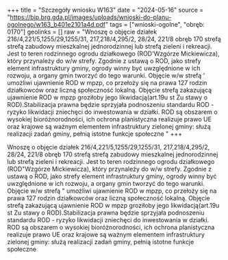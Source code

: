 +++
title = "Szczegóły wniosku W163"
date = "2024-05-16"
source = "https://bip.brg.gda.pl/images/uploads/wnioski-do-planu-ogolnego/w163_b401e2101a4d.pdf"
tags = ["wnioski-ogolne", "obręb: 0170"]
geolinks = []
raw = "Wnoszę o objęcie działek 216/4,221/5,1255/29,1255/31, 217,218/4,295/2, 28/24, 221/8 obręb 170 strefą strefą zabudowy mieszkalnej jednorodzinnej lub strefą zieleni i rekreacji. Jest to teren rodzinnego ogrodu działkowego (ROD'Wzgórze Mickiewicza), który przynależy do w/w strefy. Zgodnie z ustawą o ROD, jako strefy element infrastruktury gminy, ogrody winny być uwzględnione w ich rozwoju, a organy gmin tworzyć do tego warunki. Objęcie w/w strefą ' umożliwi ujawnienie ROD w mpzp, co przełoży się na prawa 127 rodzin działkowców oraz liczną społeczność lokalną. Objęcie strefą zakazującą ujawnienie ROD w mpzp groziłoby jego likwidacją(art.19u st Zu stawy o ROD).Stabilizacja prawna będzie sprzyjała podnoszeniu standardu ROD - ryzyko likwidacji zniechęci do inwestowania w działki. ROD są obszarem o wysokiej bioróżnorodności, ich ochrona planistyczna realizuje prawo UE oraz krajowe są ważnym elementem infrastruktury zielonej gminy: służą realizacji zadań gminy, pełnią istotne funkcje społeczne "
+++

Wnoszę o objęcie działek 216/4,221/5,1255/29,1255/31, 217,218/4,295/2, 28/24,
221/8 obręb 170 strefą strefą zabudowy mieszkalnej jednorodzinnej lub strefą zieleni i rekreacji.
Jest to teren rodzinnego ogrodu działkowego (ROD"Wzgórze Mickiewicza), który przynależy do
w/w strefy. Zgodnie z ustawą o ROD, jako strefy element infrastruktury gminy, ogrody winny być
uwzględnione w ich rozwoju, a organy gmin tworzyć do tego warunki. Objęcie w/w strefą "
umożliwi ujawnienie ROD w mpzp, co przełoży się na prawa 127 rodzin działkowców oraz liczną
społeczność lokalną. Objęcie strefą zakazującą ujawnienie ROD w mpzp groziłoby jego
likwidacją(art.19u st Zu stawy o ROD).Stabilizacja prawna będzie sprzyjała podnoszeniu
standardu ROD - ryzyko likwidacji zniechęci do inwestowania w działki. ROD są obszarem o
wysokiej bioróżnorodności, ich ochrona planistyczna realizuje prawo UE oraz krajowe są ważnym
elementem infrastruktury zielonej gminy: służą realizacji zadań gminy, pełnią istotne funkcje
społeczne



